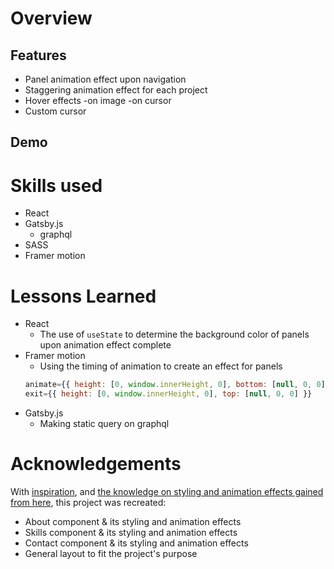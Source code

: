 # Overview

## Features
- Panel animation effect upon navigation
- Staggering animation effect for each project
- Hover effects
    -on image
    -on cursor 
- Custom cursor
## Demo

# Skills used
- React
- Gatsby.js
    - graphql
- SASS
- Framer motion
# Lessons Learned
- React
    - The use of ```useState``` to determine the background color of panels upon animation effect complete
- Framer motion 
    - Using the timing of animation to create an effect for panels
    ``` JavaScript
    animate={{ height: [0, window.innerHeight, 0], bottom: [null, 0, 0] }}
    exit={{ height: [0, window.innerHeight, 0], top: [null, 0, 0] }}
    ```
- Gatsby.js
    - Making static query on graphql

# Acknowledgements
With [inspiration](https://loerarchitecten.com/en/projects/), and [the knowledge on styling and animation effects gained from here](https://www.youtube.com/watch?v=qvFLjZvz5Mw&t=2732s), this project was recreated:
* About component & its styling and animation effects
* Skills component & its styling and animation effects
* Contact component & its styling and animation effects
* General layout to fit the project's purpose

